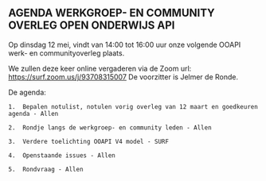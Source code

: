 **AGENDA WERKGROEP- EN COMMUNITY OVERLEG OPEN ONDERWIJS API**
------------------------------------------------------------

Op dinsdag 12 mei, vindt van 14:00 tot 16:00 uur onze volgende OOAPI werk- en communityoverleg plaats.

We zullen deze keer online vergaderen via de Zoom url: https://surf.zoom.us/j/93708315007
De voorzitter is Jelmer de Ronde.

De agenda:

    1.  Bepalen notulist, notulen vorig overleg van 12 maart en goedkeuren agenda - Allen

    2.  Rondje langs de werkgroep- en community leden - Allen

    3.  Verdere toelichting OOAPI V4 model - SURF

    4.  Openstaande issues - Allen

    5.  Rondvraag - Allen

